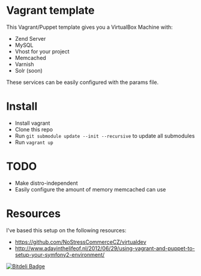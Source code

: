 Vagrant template
================
This Vagrant/Puppet template gives you a VirtualBox Machine with:

* Zend Server
* MySQL
* Vhost for your project
* Memcached
* Varnish
* Solr (soon)

These services can be easily configured with the params file.

Install
=======

* Install vagrant
* Clone this repo
* Run `git submodule update --init --recursive` to update all submodules
* Run `vagrant up`

TODO
====
* Make distro-independent
* Easily configure the amount of memory memcached can use

Resources
=========
I've based this setup on the following resources:

* https://github.com/NoStressCommerceCZ/virtualdev
* http://www.adayinthelifeof.nl/2012/06/29/using-vagrant-and-puppet-to-setup-your-symfony2-environment/


[![Bitdeli Badge](https://d2weczhvl823v0.cloudfront.net/TrafeX/vagrant-devbox/trend.png)](https://bitdeli.com/free "Bitdeli Badge")

